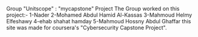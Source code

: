 Group "Unitscope" : "mycapstone" Project
The Group worked on this project:-
  1-Nader
  2-Mohamed Abdul Hamid Al-Kassas
  3-Mahmoud Helmy Elfeshawy
  4-ehab shahat hamday
  5-Mahmoud Hossny Abdul Ghaffar
this site was made for coursera's "Cybersecurity Capstone Project".
